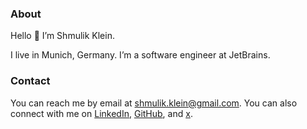 ### About
Hello 👋 I’m Shmulik Klein. 

I live in Munich, Germany. I’m a software engineer at JetBrains.

### Contact

You can reach me by email at shmulik.klein@gmail.com. 
You can also connect with me on [LinkedIn](https://www.linkedin.com/in/shmulik-klein/), [GitHub](https://github.com/shmulik-klein), and [x](https://x.com/klein_sh).